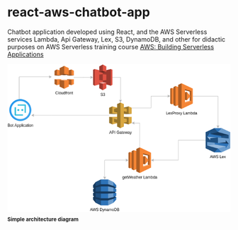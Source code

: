 # react-aws-chatbot-app

Chatbot application developed using React, and the AWS Serverless services Lambda, Api Gateway, Lex, S3, DynamoDB, 
and other for didactic purposes on AWS Serverless training 
course [AWS: Building Serverless Applications](https://www.coursera.org/learn/aws-fundamentals-building-serverless-applications)

![](docs/images/architecture.png)<br/>
<sub>**Simple architecture diagram**</sub>
